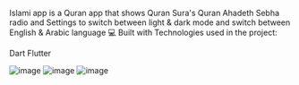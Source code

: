 Islami app is a Quran app that shows Quran Sura's Quran Ahadeth Sebha radio and Settings to switch between light & dark mode and switch between English & Arabic language
💻 Built with
Technologies used in the project:

Dart
Flutter

![image](https://github.com/mohamedsamir-code/Islami-App/assets/82676416/d16e8dc8-5266-48bf-8164-f04146b18984)
![image](https://github.com/mohamedsamir-code/Islami-App/assets/82676416/32ac61ae-6c92-413f-b050-e1bb85a7fb21)
![image](https://github.com/mohamedsamir-code/Islami-App/assets/82676416/9976f34a-65f4-4e83-ab23-9d801005d26a)
